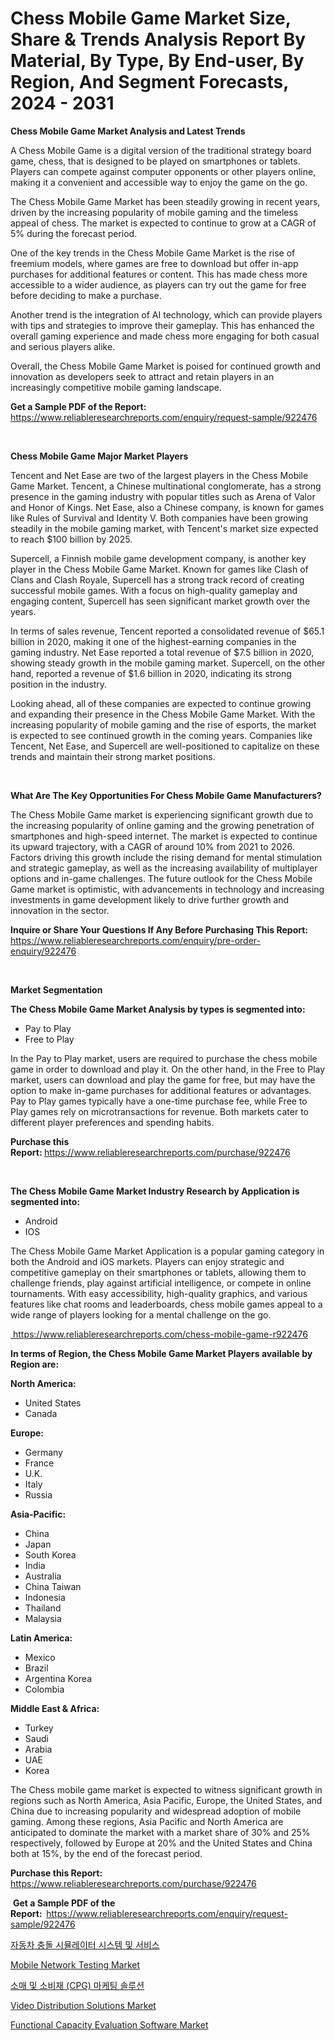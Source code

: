 <p><h1>Chess Mobile Game Market Size, Share & Trends Analysis Report By Material, By Type, By End-user, By Region, And Segment Forecasts, 2024 - 2031</h1></p><p><strong>Chess Mobile Game Market Analysis and Latest Trends</strong></p>
<p><p>A Chess Mobile Game is a digital version of the traditional strategy board game, chess, that is designed to be played on smartphones or tablets. Players can compete against computer opponents or other players online, making it a convenient and accessible way to enjoy the game on the go.</p><p>The Chess Mobile Game Market has been steadily growing in recent years, driven by the increasing popularity of mobile gaming and the timeless appeal of chess. The market is expected to continue to grow at a CAGR of 5% during the forecast period. </p><p>One of the key trends in the Chess Mobile Game Market is the rise of freemium models, where games are free to download but offer in-app purchases for additional features or content. This has made chess more accessible to a wider audience, as players can try out the game for free before deciding to make a purchase.</p><p>Another trend is the integration of AI technology, which can provide players with tips and strategies to improve their gameplay. This has enhanced the overall gaming experience and made chess more engaging for both casual and serious players alike. </p><p>Overall, the Chess Mobile Game Market is poised for continued growth and innovation as developers seek to attract and retain players in an increasingly competitive mobile gaming landscape.</p></p>
<p><strong>Get a Sample PDF of the Report:&nbsp;</strong> <a href="https://www.reliableresearchreports.com/enquiry/request-sample/922476">https://www.reliableresearchreports.com/enquiry/request-sample/922476</a></p>
<p>&nbsp;</p>
<p><strong>Chess Mobile Game Major Market Players</strong></p>
<p><p>Tencent and Net Ease are two of the largest players in the Chess Mobile Game Market. Tencent, a Chinese multinational conglomerate, has a strong presence in the gaming industry with popular titles such as Arena of Valor and Honor of Kings. Net Ease, also a Chinese company, is known for games like Rules of Survival and Identity V. Both companies have been growing steadily in the mobile gaming market, with Tencent's market size expected to reach $100 billion by 2025.</p><p>Supercell, a Finnish mobile game development company, is another key player in the Chess Mobile Game Market. Known for games like Clash of Clans and Clash Royale, Supercell has a strong track record of creating successful mobile games. With a focus on high-quality gameplay and engaging content, Supercell has seen significant market growth over the years.</p><p>In terms of sales revenue, Tencent reported a consolidated revenue of $65.1 billion in 2020, making it one of the highest-earning companies in the gaming industry. Net Ease reported a total revenue of $7.5 billion in 2020, showing steady growth in the mobile gaming market. Supercell, on the other hand, reported a revenue of $1.6 billion in 2020, indicating its strong position in the industry.</p><p>Looking ahead, all of these companies are expected to continue growing and expanding their presence in the Chess Mobile Game Market. With the increasing popularity of mobile gaming and the rise of esports, the market is expected to see continued growth in the coming years. Companies like Tencent, Net Ease, and Supercell are well-positioned to capitalize on these trends and maintain their strong market positions.</p></p>
<p>&nbsp;</p>
<p><strong>What Are The Key Opportunities For Chess Mobile Game Manufacturers?</strong></p>
<p><p>The Chess Mobile Game market is experiencing significant growth due to the increasing popularity of online gaming and the growing penetration of smartphones and high-speed internet. The market is expected to continue its upward trajectory, with a CAGR of around 10% from 2021 to 2026. Factors driving this growth include the rising demand for mental stimulation and strategic gameplay, as well as the increasing availability of multiplayer options and in-game challenges. The future outlook for the Chess Mobile Game market is optimistic, with advancements in technology and increasing investments in game development likely to drive further growth and innovation in the sector.</p></p>
<p><strong>Inquire or Share Your Questions If Any Before Purchasing This Report:</strong> <a href="https://www.reliableresearchreports.com/enquiry/pre-order-enquiry/922476">https://www.reliableresearchreports.com/enquiry/pre-order-enquiry/922476</a></p>
<p>&nbsp;</p>
<p><strong>Market Segmentation</strong></p>
<p><strong>The Chess Mobile Game Market Analysis by types is segmented into:</strong></p>
<p><ul><li>Pay to Play</li><li>Free to Play</li></ul></p>
<p><p>In the Pay to Play market, users are required to purchase the chess mobile game in order to download and play it. On the other hand, in the Free to Play market, users can download and play the game for free, but may have the option to make in-game purchases for additional features or advantages. Pay to Play games typically have a one-time purchase fee, while Free to Play games rely on microtransactions for revenue. Both markets cater to different player preferences and spending habits.</p></p>
<p><strong>Purchase this Report:&nbsp;</strong><a href="https://www.reliableresearchreports.com/purchase/922476">https://www.reliableresearchreports.com/purchase/922476</a></p>
<p>&nbsp;</p>
<p><strong>The Chess Mobile Game Market Industry Research by Application is segmented into:</strong></p>
<p><ul><li>Android</li><li>IOS</li></ul></p>
<p><p>The Chess Mobile Game Market Application is a popular gaming category in both the Android and iOS markets. Players can enjoy strategic and competitive gameplay on their smartphones or tablets, allowing them to challenge friends, play against artificial intelligence, or compete in online tournaments. With easy accessibility, high-quality graphics, and various features like chat rooms and leaderboards, chess mobile games appeal to a wide range of players looking for a mental challenge on the go.</p></p>
<p><a href="https://www.reliableresearchreports.com/chess-mobile-game-r922476">&nbsp;https://www.reliableresearchreports.com/chess-mobile-game-r922476</a></p>
<p><strong>In terms of Region, the Chess Mobile Game Market Players available by Region are:</strong></p>
<p>
    <p> <strong> North America: </strong>
        <ul>
            <li>United States</li>
            <li>Canada</li>
        </ul>
        </p> 
    <p> <strong> Europe: </strong>
        <ul>
            <li>Germany</li>
            <li>France</li>
            <li>U.K.</li>
            <li>Italy</li>
            <li>Russia</li>
        </ul>
        </p> 
    <p> <strong> Asia-Pacific: </strong>
        <ul>
            <li>China</li>
            <li>Japan</li>
            <li>South Korea</li>
            <li>India</li>
            <li>Australia</li>
            <li>China Taiwan</li>
            <li>Indonesia</li>
            <li>Thailand</li>
            <li>Malaysia</li>
        </ul>
        </p> 
    <p> <strong> Latin America: </strong>
        <ul>
            <li>Mexico</li>
            <li>Brazil</li>
            <li>Argentina Korea</li>
            <li>Colombia</li>
        </ul>
        </p> 
    <p> <strong> Middle East & Africa: </strong>
        <ul>
            <li>Turkey</li>
            <li>Saudi</li>
            <li>Arabia</li>
            <li>UAE</li>
            <li>Korea</li>
        </ul>
    </p>
    </p>
<p><p>The Chess mobile game market is expected to witness significant growth in regions such as North America, Asia Pacific, Europe, the United States, and China due to increasing popularity and widespread adoption of mobile gaming. Among these regions, Asia Pacific and North America are anticipated to dominate the market with a market share of 30% and 25% respectively, followed by Europe at 20% and the United States and China both at 15%, by the end of the forecast period.</p></p>
<p><strong>Purchase this Report: </strong><a href="https://www.reliableresearchreports.com/purchase/922476">https://www.reliableresearchreports.com/purchase/922476</a></p>
<p>&nbsp;<strong>Get a Sample PDF of the Report:&nbsp;&nbsp;</strong><a href="https://www.reliableresearchreports.com/enquiry/request-sample/922476">https://www.reliableresearchreports.com/enquiry/request-sample/922476</a></p>
<p><strong></strong></p>
<p><p><a href="https://github.com/mdmazharulnwr786/Market-Research-Report-List-2/blob/main/738666981098.md">자동차 충돌 시뮬레이터 시스템 및 서비스</a></p><p><a href="https://github.com/ashepherd82/Market-Research-Report-List-5/blob/main/mobile-network-testing-market.md">Mobile Network Testing Market</a></p><p><a href="https://github.com/berlianaparadilla48/Market-Research-Report-List-2/blob/main/947858181097.md">소매 및 소비재 (CPG) 마케팅 솔루션</a></p><p><a href="https://github.com/irfadac/Market-Research-Report-List-4/blob/main/video-distribution-solutions-market.md">Video Distribution Solutions Market</a></p><p><a href="https://github.com/myacatherineblakecaczo9vcsw/Market-Research-Report-List-4/blob/main/functional-capacity-evaluation-software-market.md">Functional Capacity Evaluation Software Market</a></p></p>